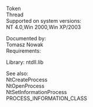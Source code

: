 Token \
Thread \
Supported on system versions: \
NT 4.0,Win 2000,Win XP/2003

Documented by: \
Tomasz Nowak \
Requirements:

Library: ntdll.lib

See also: \
NtCreateProcess \
NtOpenProcess \
NtSetInformationProcess \
PROCESS\_INFORMATION\_CLASS
